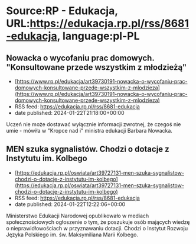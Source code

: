 # Source:RP - Edukacja, URL:https://edukacja.rp.pl/rss/8681-edukacja, language:pl-PL

## Nowacka o wycofaniu prac domowych. "Konsultowane przede wszystkim z młodzieżą"
 - [https://www.rp.pl/edukacja/art39730191-nowacka-o-wycofaniu-prac-domowych-konsultowane-przede-wszystkim-z-mlodzieza](https://www.rp.pl/edukacja/art39730191-nowacka-o-wycofaniu-prac-domowych-konsultowane-przede-wszystkim-z-mlodzieza)
 - RSS feed: https://edukacja.rp.pl/rss/8681-edukacja
 - date published: 2024-01-22T21:18:00+00:00

Uczeń nie może dostawać wyłącznie informacji zwrotnej, że czegoś nie umie - mówiła w "Kropce nad i" ministra edukacji Barbara Nowacka.

## MEN szuka sygnalistów. Chodzi o dotacje z Instytutu im. Kolbego
 - [https://edukacja.rp.pl/oswiata/art39727131-men-szuka-sygnalistow-chodzi-o-dotacje-z-instytutu-im-kolbego](https://edukacja.rp.pl/oswiata/art39727131-men-szuka-sygnalistow-chodzi-o-dotacje-z-instytutu-im-kolbego)
 - RSS feed: https://edukacja.rp.pl/rss/8681-edukacja
 - date published: 2024-01-22T12:22:06+00:00

Ministerstwo Edukacji Narodowej opublikowało w mediach społecznościowych ogłoszenie o tym, że poszukuje osób mających wiedzę o nieprawidłowościach w przyznawaniu dotacji. Chodzi o Instytut Rozwoju Języka Polskiego im. św. Maksymiliana Marii Kolbego.

